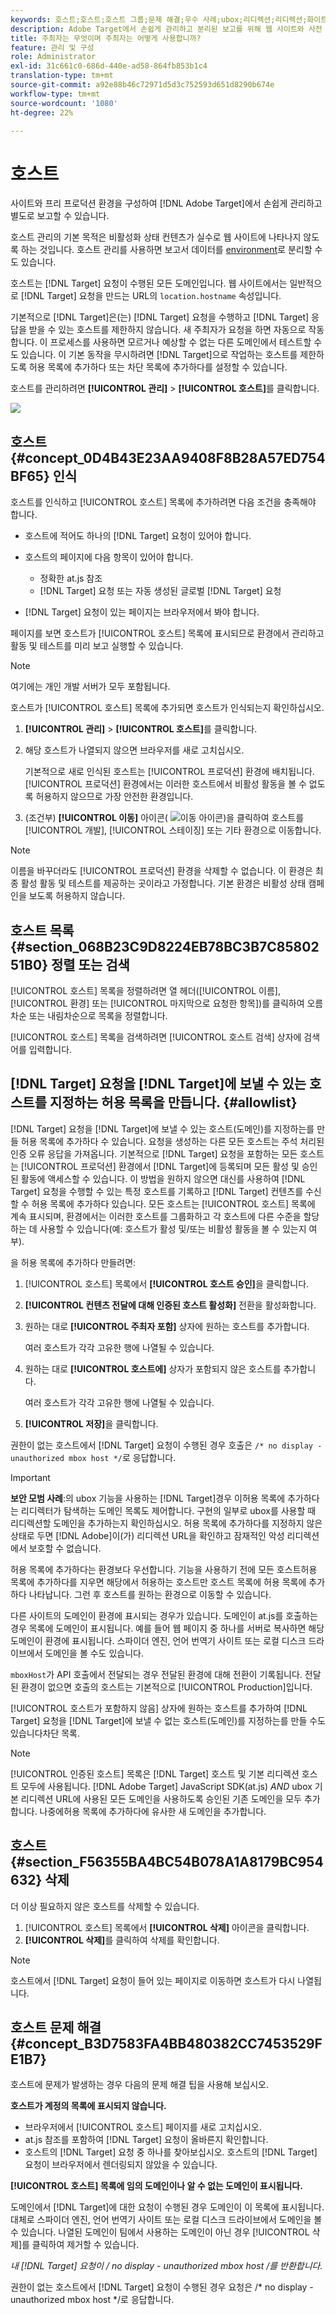 ```yaml
---
keywords: 호스트;호스트;호스트 그룹;문제 해결;우수 사례;ubox;리디렉션;리디렉션;화이트 리스트;;차단 목록에 추가하다 blacklist;host;hosts;
description: Adobe Target에서 손쉽게 관리하고 분리된 보고를 위해 웹 사이트와 사전 제작 환경을 구성하는 방법을 살펴볼 수 있습니다.
title: 주최자는 무엇이며 주최자는 어떻게 사용합니까?
feature: 관리 및 구성
role: Administrator
exl-id: 31c661c0-686d-440e-ad58-864fb853b1c4
translation-type: tm+mt
source-git-commit: a92e88b46c72971d5d3c752593d651d8290b674e
workflow-type: tm+mt
source-wordcount: '1080'
ht-degree: 22%

---
```


# 호스트

사이트와 프리 프로덕션 환경을 구성하여 [!DNL Adobe Target]에서 손쉽게 관리하고 별도로 보고할 수 있습니다.

호스트 관리의 기본 목적은 비활성화 상태 컨텐츠가 실수로 웹 사이트에 나타나지 않도록 하는 것입니다. 호스트 관리를 사용하면 보고서 데이터를 [environment](/help/administrating-target/environments.md)로 분리할 수도 있습니다.

호스트는 [!DNL Target] 요청이 수행된 모든 도메인입니다. 웹 사이트에서는 일반적으로 [!DNL Target] 요청을 만드는 URL의 `location.hostname` 속성입니다.

기본적으로 [!DNL Target]은(는) [!DNL Target] 요청을 수행하고 [!DNL Target] 응답을 받을 수 있는 호스트를 제한하지 않습니다. 새 주최자가 요청을 하면 자동으로 작동합니다. 이 프로세스를 사용하면 모르거나 예상할 수 없는 다른 도메인에서 테스트할 수도 있습니다. 이 기본 동작을 무시하려면 [!DNL Target]으로 작업하는 호스트를 제한하도록 허용 목록에 추가하다 또는 차단 목록에 추가하다를 설정할 수 있습니다.

호스트를 관리하려면 **[!UICONTROL 관리]** > **[!UICONTROL 호스트]**&#x200B;를 클릭합니다.

![](assets/hosts_list.png)

## 호스트 {#concept_0D4B43E23AA9408F8B28A57ED754BF65} 인식

호스트를 인식하고 [!UICONTROL 호스트] 목록에 추가하려면 다음 조건을 충족해야 합니다.

* 호스트에 적어도 하나의 [!DNL Target] 요청이 있어야 합니다.
* 호스트의 페이지에 다음 항목이 있어야 합니다.

   * 정확한 at.js 참조
   * [!DNL Target] 요청 또는 자동 생성된 글로벌 [!DNL Target] 요청

* [!DNL Target] 요청이 있는 페이지는 브라우저에서 봐야 합니다.

페이지를 보면 호스트가 [!UICONTROL 호스트] 목록에 표시되므로 환경에서 관리하고 활동 및 테스트를 미리 보고 실행할 수 있습니다.

>[!NOTE]
>
>여기에는 개인 개발 서버가 모두 포함됩니다.

호스트가 [!UICONTROL 호스트] 목록에 추가되면 호스트가 인식되는지 확인하십시오.

1. **[!UICONTROL 관리]** > **[!UICONTROL 호스트]**&#x200B;를 클릭합니다.
1. 해당 호스트가 나열되지 않으면 브라우저를 새로 고치십시오.

   기본적으로 새로 인식된 호스트는 [!UICONTROL 프로덕션] 환경에 배치됩니다. [!UICONTROL 프로덕션] 환경에서는 이러한 호스트에서 비활성 활동을 볼 수 없도록 허용하지 않으므로 가장 안전한 환경입니다.

1. (조건부) **[!UICONTROL 이동]** 아이콘( ![이동 아이콘](/help/administrating-target/assets/icon-move.png))을 클릭하여 호스트를 [!UICONTROL 개발], [!UICONTROL 스테이징] 또는 기타 환경으로 이동합니다.

>[!NOTE]
>
>이름을 바꾸더라도 [!UICONTROL 프로덕션] 환경을 삭제할 수 없습니다. 이 환경은 최종 활성 활동 및 테스트를 제공하는 곳이라고 가정합니다. 기본 환경은 비활성 상태 캠페인을 보도록 허용하지 않습니다.

## 호스트 목록 {#section_068B23C9D8224EB78BC3B7C8580251B0} 정렬 또는 검색

[!UICONTROL 호스트] 목록을 정렬하려면 열 헤더([!UICONTROL 이름], [!UICONTROL 환경] 또는 [!UICONTROL 마지막으로 요청한 항목])를 클릭하여 오름차순 또는 내림차순으로 목록을 정렬합니다.

[!UICONTROL 호스트] 목록을 검색하려면 [!UICONTROL 호스트 검색] 상자에 검색어를 입력합니다.

## [!DNL Target] 요청을 [!DNL Target]에 보낼 수 있는 호스트를 지정하는 허용 목록을 만듭니다. {#allowlist}

[!DNL Target] 요청을 [!DNL Target]에 보낼 수 있는 호스트(도메인)를 지정하는를 만들 허용 목록에 추가하다 수 있습니다. 요청을 생성하는 다른 모든 호스트는 주석 처리된 인증 오류 응답을 가져옵니다. 기본적으로 [!DNL Target] 요청을 포함하는 모든 호스트는 [!UICONTROL 프로덕션] 환경에서 [!DNL Target]에 등록되며 모든 활성 및 승인된 활동에 액세스할 수 있습니다. 이 방법을 원하지 않으면 대신를 사용하여 [!DNL Target] 요청을 수행할 수 있는 특정 호스트를 기록하고 [!DNL Target] 컨텐츠를 수신할 수 허용 목록에 추가하다 있습니다. 모든 호스트는 [!UICONTROL 호스트] 목록에 계속 표시되며, 환경에서는 이러한 호스트를 그룹화하고 각 호스트에 다른 수준을 할당하는 데 사용할 수 있습니다(예: 호스트가 활성 및/또는 비활성 활동을 볼 수 있는지 여부).

을 허용 목록에 추가하다 만들려면:

1. [!UICONTROL 호스트] 목록에서 **[!UICONTROL 호스트 승인]**&#x200B;을 클릭합니다.
1. **[!UICONTROL 컨텐츠 전달에 대해 인증된 호스트 활성화]** 전환을 활성화합니다.
1. 원하는 대로 **[!UICONTROL 주최자 포함]** 상자에 원하는 호스트를 추가합니다.

   여러 호스트가 각각 고유한 행에 나열될 수 있습니다.

1. 원하는 대로 **[!UICONTROL 호스트에]** 상자가 포함되지 않은 호스트를 추가합니다.

   여러 호스트가 각각 고유한 행에 나열될 수 있습니다.

1. **[!UICONTROL 저장]**&#x200B;을 클릭합니다.

권한이 없는 호스트에서 [!DNL Target] 요청이 수행된 경우 호출은 `/* no display - unauthorized mbox host */`로 응답합니다.

>[!IMPORTANT]
>
>**보안 모범 사례**:의 ubox 기능을 사용하는  [!DNL Target]경우 이허용 목록에 추가하다는 리디렉터가 탐색하는 도메인 목록도  [](/help/c-implementing-target/c-non-javascript-based-implementation/working-with-redirectors.md) 제어합니다. 구현의 일부로 ubox를 사용할 때 리디렉션할 도메인을 추가하는지 확인하십시오. 허용 목록에 추가하다를 지정하지 않은 상태로 두면 [!DNL Adobe]이(가) 리디렉션 URL을 확인하고 잠재적인 악성 리디렉션에서 보호할 수 없습니다.
>
>허용 목록에 추가하다는 환경보다 우선합니다. 기능을 사용하기 전에 모든 호스트허용 목록에 추가하다를 지우면 해당에서 허용하는 호스트만 호스트 목록에 허용 목록에 추가하다 나타납니다. 그런 후 호스트를 원하는 환경으로 이동할 수 있습니다.

다른 사이트의 도메인이 환경에 표시되는 경우가 있습니다. 도메인이 at.js를 호출하는 경우 목록에 도메인이 표시됩니다. 예를 들어 웹 페이지 중 하나를 서버로 복사하면 해당 도메인이 환경에 표시됩니다. 스파이더 엔진, 언어 번역기 사이트 또는 로컬 디스크 드라이브에서 도메인을 볼 수도 있습니다.

`mboxHost`가 API 호출에서 전달되는 경우 전달된 환경에 대해 전환이 기록됩니다. 전달된 환경이 없으면 호출의 호스트는 기본적으로 [!UICONTROL Production]입니다.

[!UICONTROL 호스트가 포함하지 않음] 상자에 원하는 호스트를 추가하여 [!DNL Target] 요청을 [!DNL Target]에 보낼 수 없는 호스트(도메인)를 지정하는를 만들 수도 있습니다차단 목록.

>[!NOTE]
>
>[!UICONTROL 인증된 호스트] 목록은 [!DNL Target] 호스트 및 기본 리디렉션 호스트 모두에 사용됩니다. [!DNL Adobe Target] JavaScript SDK(at.js) *AND* ubox 기본 리디렉션 URL에 사용된 모든 도메인을 사용하도록 승인된 기존 도메인을 모두 추가합니다. 나중에허용 목록에 추가하다에 유사한 새 도메인을 추가합니다.

## 호스트 {#section_F56355BA4BC54B078A1A8179BC954632} 삭제

더 이상 필요하지 않은 호스트를 삭제할 수 있습니다.

1. [!UICONTROL 호스트] 목록에서 **[!UICONTROL 삭제]** 아이콘을 클릭합니다.
1. **[!UICONTROL 삭제]**&#x200B;를 클릭하여 삭제를 확인합니다.

>[!NOTE]
>
>호스트에서 [!DNL Target] 요청이 들어 있는 페이지로 이동하면 호스트가 다시 나열됩니다.

## 호스트 문제 해결 {#concept_B3D7583FA4BB480382CC7453529FE1B7}

호스트에 문제가 발생하는 경우 다음의 문제 해결 팁을 사용해 보십시오.

**호스트가 계정의 목록에 표시되지 않습니다.**

* 브라우저에서 [!UICONTROL 호스트] 페이지를 새로 고치십시오.
* at.js 참조를 포함하여 [!DNL Target] 요청이 올바른지 확인합니다.
* 호스트의 [!DNL Target] 요청 중 하나를 찾아보십시오. 호스트의 [!DNL Target] 요청이 브라우저에서 렌더링되지 않았을 수 있습니다.

**[!UICONTROL 호스트] 목록에 임의 도메인이나 알 수 없는 도메인이 표시됩니다.**

도메인에서 [!DNL Target]에 대한 요청이 수행된 경우 도메인이 이 목록에 표시됩니다. 대체로 스파이더 엔진, 언어 번역기 사이트 또는 로컬 디스크 드라이브에서 도메인을 볼 수 있습니다. 나열된 도메인이 팀에서 사용하는 도메인이 아닌 경우 [!UICONTROL 삭제]를 클릭하여 제거할 수 있습니다.

**내  [!DNL Target] 요청이 /* no display - unauthorized mbox host */를 반환합니다.**

권한이 없는 호스트에서 [!DNL Target] 요청이 수행된 경우 요청은 /* no display - unauthorized mbox host */로 응답합니다.
